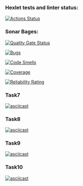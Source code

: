 ### Hexlet tests and linter status:
[![Actions Status](https://github.com/neutrall85/java-project-71/actions/workflows/hexlet-check.yml/badge.svg)](https://github.com/neutrall85/java-project-71/actions)

### Sonar Bages:

[![Quality Gate Status](https://sonarcloud.io/api/project_badges/measure?project=neutrall85_java-project-71&metric=alert_status)](https://sonarcloud.io/summary/new_code?id=neutrall85_java-project-71)

[![Bugs](https://sonarcloud.io/api/project_badges/measure?project=neutrall85_java-project-71&metric=bugs)](https://sonarcloud.io/summary/new_code?id=neutrall85_java-project-71)

[![Code Smells](https://sonarcloud.io/api/project_badges/measure?project=neutrall85_java-project-71&metric=code_smells)](https://sonarcloud.io/summary/new_code?id=neutrall85_java-project-71)

[![Coverage](https://sonarcloud.io/api/project_badges/measure?project=neutrall85_java-project-71&metric=coverage)](https://sonarcloud.io/summary/new_code?id=neutrall85_java-project-71)

[![Reliability Rating](https://sonarcloud.io/api/project_badges/measure?project=neutrall85_java-project-71&metric=reliability_rating)](https://sonarcloud.io/summary/new_code?id=neutrall85_java-project-71)

### Task7
[![asciicast](https://asciinema.org/a/gSFnOTv6ocg1czkAo0EOe7GcC.svg)](https://asciinema.org/a/gSFnOTv6ocg1czkAo0EOe7GcC)

### Task8
[![asciicast](https://asciinema.org/a/YJe4CdlSOTuVRkxv3ZMypkVLf.svg)](https://asciinema.org/a/YJe4CdlSOTuVRkxv3ZMypkVLf)

### Task9
[![asciicast](https://asciinema.org/a/9LwBvNa0R20GyC5nPfeu5ph9g.svg)](https://asciinema.org/a/9LwBvNa0R20GyC5nPfeu5ph9g)

### Task10
[![asciicast](https://asciinema.org/a/frf7CoOl9J9ayc0uPpntL8gue.svg)](https://asciinema.org/a/frf7CoOl9J9ayc0uPpntL8gue)
